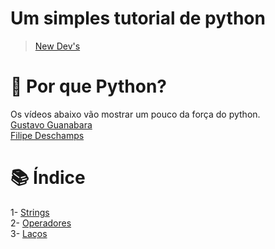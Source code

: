 # Um simples tutorial de python
> [New Dev's](https://discord.gg/7FcJaq2)

# 🐍 Por que Python?
Os vídeos abaixo vão mostrar um pouco da força do python.<br>
[Gustavo Guanabara](https://www.youtube.com/watch?v=Mp0vhMDI7fA)<br>
[Filipe Deschamps](https://www.youtube.com/watch?v=BrV6QNFuVZg)

# 📚 Índice
1- [Strings](https://github.com/new-devs/python-basico/blob/master/string.ipynb)<br>
2- [Operadores](https://github.com/new-devs/python-basico/blob/master/operadores.ipynb)<br>
3- [Laços](https://github.com/new-devs/python-basico/blob/master/lacos.ipynb)<br>